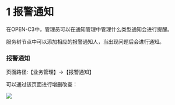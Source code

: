 # 1 报警通知

在OPEN-C3中，管理员可以在通知管理中管理什么类型通知会进行提醒。

服务树节点中可以添加相应的报警通知人，当出现问题后会进行通知。

### 报警通知

页面路径:【业务管理】->【报警通知】

可以通过该页面进行增删改查： 

![](/attachments/20250707001813_wps130.jpg)